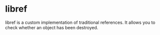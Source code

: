 # libref
 
libref is a custom implementation of traditional references. It allows you to check whether an object has been destroyed.
